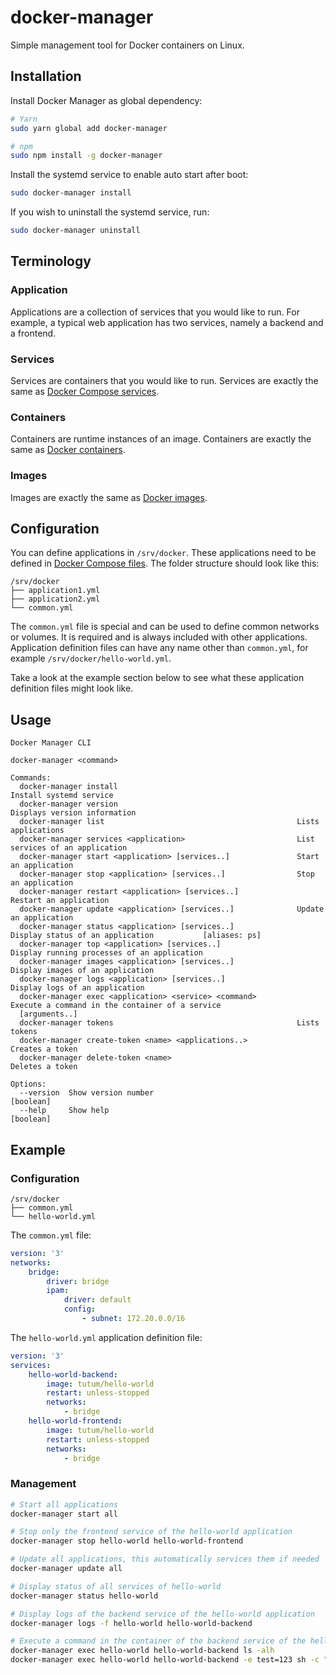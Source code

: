 # docker-manager

Simple management tool for Docker containers on Linux.

## Installation

Install Docker Manager as global dependency:

```bash
# Yarn
sudo yarn global add docker-manager

# npm
sudo npm install -g docker-manager
```

Install the systemd service to enable auto start after boot:

```bash
sudo docker-manager install
```

If you wish to uninstall the systemd service, run:

```bash
sudo docker-manager uninstall
```

## Terminology

### Application

Applications are a collection of services that you would like to run. For example, a typical web application has two services, namely a backend and a frontend.

### Services

Services are containers that you would like to run. Services are exactly the same as [Docker Compose services](https://docs.docker.com/compose/compose-file/#service-configuration-reference).

### Containers

Containers are runtime instances of an image. Containers are exactly the same as [Docker containers](https://docs.docker.com/glossary/#container).

### Images

Images are exactly the same as [Docker images](https://docs.docker.com/glossary/#image).

## Configuration

You can define applications in `/srv/docker`. These applications need to be defined in [Docker Compose files](https://docs.docker.com/compose/compose-file/). The folder structure should look like this:

```
/srv/docker
├── application1.yml
├── application2.yml
└── common.yml
```

The `common.yml` file is special and can be used to define common networks or volumes. It is required and is always included with other applications. Application definition files can have any name other than `common.yml`, for example `/srv/docker/hello-world.yml`.

Take a look at the example section below to see what these application definition files might look like.

## Usage

```
Docker Manager CLI

docker-manager <command>

Commands:
  docker-manager install                                        Install systemd service
  docker-manager version                                        Displays version information
  docker-manager list                                           Lists applications
  docker-manager services <application>                         List services of an application
  docker-manager start <application> [services..]               Start an application
  docker-manager stop <application> [services..]                Stop an application
  docker-manager restart <application> [services..]             Restart an application
  docker-manager update <application> [services..]              Update an application
  docker-manager status <application> [services..]              Display status of an application           [aliases: ps]
  docker-manager top <application> [services..]                 Display running processes of an application
  docker-manager images <application> [services..]              Display images of an application
  docker-manager logs <application> [services..]                Display logs of an application
  docker-manager exec <application> <service> <command>         Execute a command in the container of a service
  [arguments..]
  docker-manager tokens                                         Lists tokens
  docker-manager create-token <name> <applications..>           Creates a token
  docker-manager delete-token <name>                            Deletes a token

Options:
  --version  Show version number                                                                               [boolean]
  --help     Show help                                                                                         [boolean]
```

## Example

### Configuration

```
/srv/docker
├── common.yml
└── hello-world.yml
```

The `common.yml` file:

```yml
version: '3'
networks:
    bridge:
        driver: bridge
        ipam:
            driver: default
            config:
                - subnet: 172.20.0.0/16
```

The `hello-world.yml` application definition file:

```yml
version: '3'
services:
    hello-world-backend:
        image: tutum/hello-world
        restart: unless-stopped
        networks:
            - bridge
    hello-world-frontend:
        image: tutum/hello-world
        restart: unless-stopped
        networks:
            - bridge
```

### Management

```bash
# Start all applications
docker-manager start all

# Stop only the frontend service of the hello-world application
docker-manager stop hello-world hello-world-frontend

# Update all applications, this automatically services them if needed
docker-manager update all

# Display status of all services of hello-world
docker-manager status hello-world

# Display logs of the backend service of the hello-world application
docker-manager logs -f hello-world hello-world-backend

# Execute a command in the container of the backend service of the hello-world application
docker-manager exec hello-world hello-world-backend ls -alh
docker-manager exec hello-world hello-world-backend -e test=123 sh -c "echo \$test"
```
